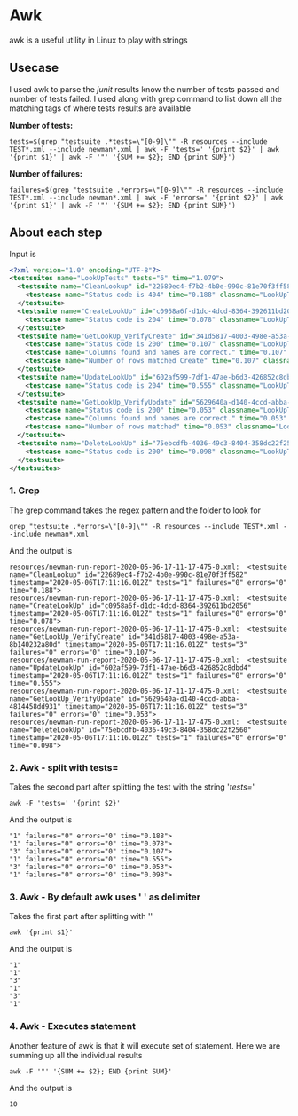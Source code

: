# Awk
awk is a useful utility in Linux to play with strings

## Usecase
I used awk to parse the *junit* results know the number of tests passed and number of tests failed. 
I used along with grep command to list down all the matching tags of where tests results are available

<b>Number of tests:</b>
```shell script
tests=$(grep "testsuite .*tests=\"[0-9]\"" -R resources --include TEST*.xml --include newman*.xml | awk -F 'tests=' '{print $2}' | awk '{print $1}' | awk -F '"' '{SUM += $2}; END {print SUM}')
```   
<b>Number of failures:</b>
```shell script
failures=$(grep "testsuite .*errors=\"[0-9]\"" -R resources --include TEST*.xml --include newman*.xml | awk -F 'errors=' '{print $2}' | awk '{print $1}' | awk -F '"' '{SUM += $2}; END {print SUM}')
```
## About each step
Input is
```xml
<?xml version="1.0" encoding="UTF-8"?>
<testsuites name="LookUpTests" tests="6" time="1.079">
  <testsuite name="CleanLookup" id="22689ec4-f7b2-4b0e-990c-81e70f3ff582" timestamp="2020-05-06T17:11:16.012Z" tests="1" failures="0" errors="0" time="0.188">
    <testcase name="Status code is 404" time="0.188" classname="LookUpTests"/>
  </testsuite>
  <testsuite name="CreateLookUp" id="c0958a6f-d1dc-4dcd-8364-392611bd2056" timestamp="2020-05-06T17:11:16.012Z" tests="1" failures="0" errors="0" time="0.078">
    <testcase name="Status code is 204" time="0.078" classname="LookUpTests"/>
  </testsuite>
  <testsuite name="GetLookUp_VerifyCreate" id="341d5817-4003-498e-a53a-8b140232a80d" timestamp="2020-05-06T17:11:16.012Z" tests="3" failures="0" errors="0" time="0.107">
    <testcase name="Status code is 200" time="0.107" classname="LookUpTests"/>
    <testcase name="Columns found and names are correct." time="0.107" classname="LookUpTests"/>
    <testcase name="Number of rows matched Create" time="0.107" classname="LookUpTests"/>
  </testsuite>
  <testsuite name="UpdateLookUp" id="602af599-7df1-47ae-b6d3-426852c8dbd4" timestamp="2020-05-06T17:11:16.012Z" tests="1" failures="0" errors="0" time="0.555">
    <testcase name="Status code is 204" time="0.555" classname="LookUpTests"/>
  </testsuite>
  <testsuite name="GetLookUp_VerifyUpdate" id="5629640a-d140-4ccd-abba-4814458dd931" timestamp="2020-05-06T17:11:16.012Z" tests="3" failures="0" errors="0" time="0.053">
    <testcase name="Status code is 200" time="0.053" classname="LookUpTests"/>
    <testcase name="Columns found and names are correct." time="0.053" classname="LookUpTests"/>
    <testcase name="Number of rows matched" time="0.053" classname="LookUpTests"/>
  </testsuite>
  <testsuite name="DeleteLookUp" id="75ebcdfb-4036-49c3-8404-358dc22f2560" timestamp="2020-05-06T17:11:16.012Z" tests="1" failures="0" errors="0" time="0.098">
    <testcase name="Status code is 200" time="0.098" classname="LookUpTests"/>
  </testsuite>
</testsuites>
```
### 1. Grep
The grep command takes the regex pattern and the folder to look for
```shell script
grep "testsuite .*errors=\"[0-9]\"" -R resources --include TEST*.xml --include newman*.xml
```
And the output is
```shell script
resources/newman-run-report-2020-05-06-17-11-17-475-0.xml:  <testsuite name="CleanLookup" id="22689ec4-f7b2-4b0e-990c-81e70f3ff582" timestamp="2020-05-06T17:11:16.012Z" tests="1" failures="0" errors="0" time="0.188">
resources/newman-run-report-2020-05-06-17-11-17-475-0.xml:  <testsuite name="CreateLookUp" id="c0958a6f-d1dc-4dcd-8364-392611bd2056" timestamp="2020-05-06T17:11:16.012Z" tests="1" failures="0" errors="0" time="0.078">
resources/newman-run-report-2020-05-06-17-11-17-475-0.xml:  <testsuite name="GetLookUp_VerifyCreate" id="341d5817-4003-498e-a53a-8b140232a80d" timestamp="2020-05-06T17:11:16.012Z" tests="3" failures="0" errors="0" time="0.107">
resources/newman-run-report-2020-05-06-17-11-17-475-0.xml:  <testsuite name="UpdateLookUp" id="602af599-7df1-47ae-b6d3-426852c8dbd4" timestamp="2020-05-06T17:11:16.012Z" tests="1" failures="0" errors="0" time="0.555">
resources/newman-run-report-2020-05-06-17-11-17-475-0.xml:  <testsuite name="GetLookUp_VerifyUpdate" id="5629640a-d140-4ccd-abba-4814458dd931" timestamp="2020-05-06T17:11:16.012Z" tests="3" failures="0" errors="0" time="0.053">
resources/newman-run-report-2020-05-06-17-11-17-475-0.xml:  <testsuite name="DeleteLookUp" id="75ebcdfb-4036-49c3-8404-358dc22f2560" timestamp="2020-05-06T17:11:16.012Z" tests="1" failures="0" errors="0" time="0.098">
```
### 2. Awk - split with tests= 
Takes the second part after splitting the test with the string '*tests=*'
```shell script
awk -F 'tests=' '{print $2}'
```
And the output is 
```shell script
"1" failures="0" errors="0" time="0.188">
"1" failures="0" errors="0" time="0.078">
"3" failures="0" errors="0" time="0.107">
"1" failures="0" errors="0" time="0.555">
"3" failures="0" errors="0" time="0.053">
"1" failures="0" errors="0" time="0.098">
```
### 3. Awk - By default awk uses ' ' as delimiter
Takes the first part after splitting with ''
```shell script
awk '{print $1}'
``` 
And the output is
```shell script
"1"
"1"
"3"
"1"
"3"
"1"
```
### 4. Awk - Executes statement
Another feature of awk is that it will execute set of statement. Here we are summing up all the individual results
```shell script
awk -F '"' '{SUM += $2}; END {print SUM}'
```
And the output is 
```shell script
10
```
